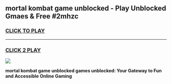 
## mortal kombat game unblocked - Play Unblocked Gmaes & Free #2mhzc
<h3>
<a href="https://premium.freeplayer.one?title=mortal_kombat_game_unblocked&ref=03M">CLICK TO PLAY</a></h3>
<hr>

<h3>
<a href="https://premium.freeplayer.one?title=mortal_kombat_game_unblocked&ref=03M">CLICK 2 PLAY</a>
  
</h3>

<a href="https://premium.freeplayer.one?title=mortal_kombat_game_unblocked&ref=03M"><img src="https://clearcache.store/games.png"></a>


**mortal kombat game unblocked games unblocked: Your Gateway to Fun and Accessible Online Gaming**

